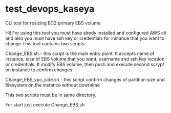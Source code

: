 # test_devops_kaseya
CLI tool for resizing EC2 primary EBS volume

Hi! 
For using this tool you must have alredy installed and configured AWS cli and also you must have ssh key or credentials for instance that you want to change
This tool contains two scripts:

Change_EBS.sh - this script is the main entry point. It accepts name of instance, size of EBS volume that you want, username and ssh key location or credentials. It modify EBS volume, then push and execute second scrypt on instance to confirm changes

Change_EBS_vpc_side.sh - this script confirm changes of partition size and filesystem on the instance without downtime

This two scripts must be in same directory.

For start just execute Change_EBS.sh
